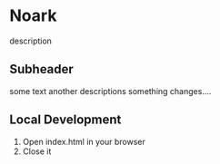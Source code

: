 # Noark

description

## Subheader

some text
another descriptions
something changes....

## Local Development

1. Open index.html in your browser
2. Close it